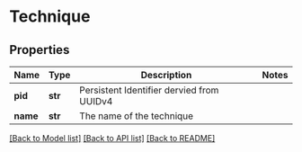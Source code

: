 # Technique

## Properties
Name | Type | Description | Notes
------------ | ------------- | ------------- | -------------
**pid** | **str** | Persistent Identifier dervied from UUIDv4 | 
**name** | **str** | The name of the technique | 

[[Back to Model list]](../README.md#documentation-for-models) [[Back to API list]](../README.md#documentation-for-api-endpoints) [[Back to README]](../README.md)


